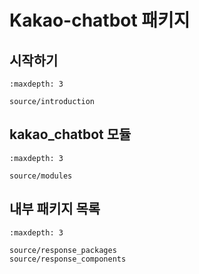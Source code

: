 # Kakao-chatbot 패키지

## 시작하기

```{toctree}
:maxdepth: 3

source/introduction
```

## kakao_chatbot 모듈

```{toctree}
:maxdepth: 3

source/modules
```

## 내부 패키지 목록

```{toctree}
:maxdepth: 3

source/response_packages
source/response_components
```

